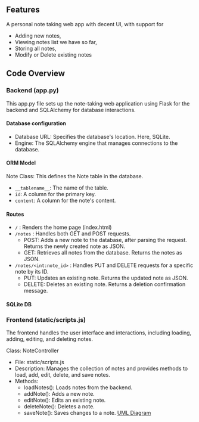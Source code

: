 ## Features
A personal note taking web app with decent UI, with support for 
 - Adding new notes,
 - Viewing notes list we have so far,
 - Storing all notes,
 - Modify or Delete existing notes

## Code Overview
### Backend (app.py)
This app.py file sets up the note-taking web application using Flask for the backend and SQLAlchemy for database interactions.
#### Database configuration
- Database URL: Specifies the database's location. Here, SQLite.
- Engine: The SQLAlchemy engine that manages connections to the database.
#### ORM Model
Note Class: This defines the Note table in the database.
- `__tablename__`: The name of the table.
- `id`: A column for the primary key.
- `content`: A column for the note's content.
#### Routes
- `/` : Renders the home page (index.html)
- `/notes` : Handles both GET and POST requests.
  - POST: Adds a new note to the database, after parsing the request. Returns the newly created note as JSON.
  - GET: Retrieves all notes from the database. Returns the notes as JSON.
- `/notes/<int:note_id>` : Handles PUT and DELETE requests for a specific note by its ID.
  - PUT: Updates an existing note. Returns the updated note as JSON.
  - DELETE: Deletes an existing note. Returns a deletion confirmation message.

#### SQLite DB 


### Frontend (static/scripts.js)
The frontend handles the user interface and interactions, including loading, adding, editing, and deleting notes.

Class: NoteController
- File: static/scripts.js
- Description: Manages the collection of notes and provides methods to load, add, edit, delete, and save notes.
- Methods:
  - loadNotes(): Loads notes from the backend.
  - addNote(): Adds a new note.
  - editNote(): Edits an existing note.
  - deleteNote(): Deletes a note.
  - saveNote(): Saves changes to a note.
[UML Diagram]()
